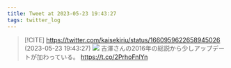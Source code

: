 ```yaml
---
title: Tweet at 2023-05-23 19:43:27
tags: twitter_log
---
```


> [!CITE] https://twitter.com/kaisekiriu/status/1660959622658945026 (2023-05-23 19:43:27)
> ![](https://twitter.com/kaisekiriu/status/1660959622658945026)
> 吉澤さんの2016年の総説から少しアップデートが加わっている。
> https://t.co/2PrhoFnlYn

